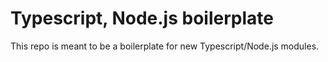 # Typescript, Node.js boilerplate

This repo is meant to be a boilerplate for new Typescript/Node.js modules.

